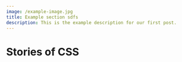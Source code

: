 ```yaml
---
image: /example-image.jpg
title: Example section sdfs
description: This is the example description for our first post.
---
```


# Stories of CSS


<Posts all="true" />